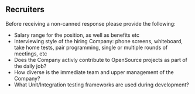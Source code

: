 ## Recruiters

Before receiving a non-canned response please provide the following:

 - Salary range for the position, as well as benefits etc
 - Interviewing style of the hiring Company: phone screens, whiteboard, take home tests, pair programming, single or multiple rounds of meetings, etc
 - Does the Company activly contribute to OpenSource projects as part of the daily job?
 - How diverse is the immediate team and upper management of the Company?
 - What Unit/Integration testing frameworks are used during development?
